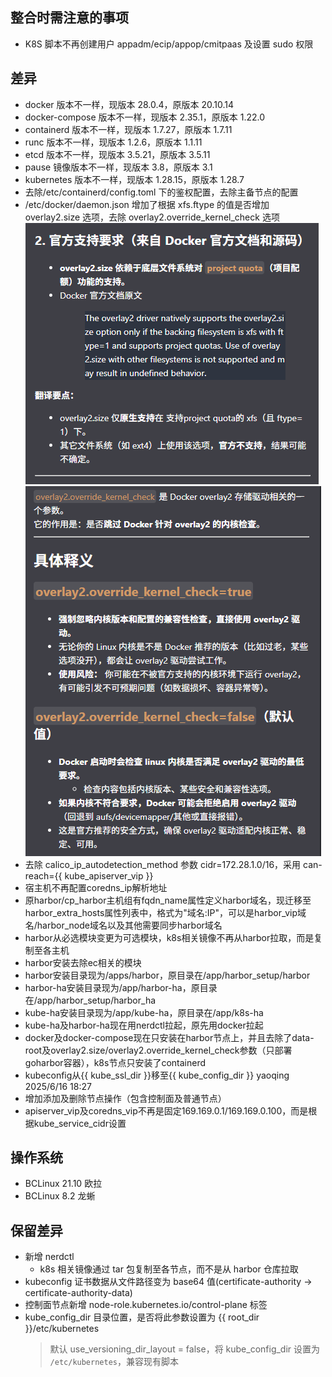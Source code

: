 ## 整合时需注意的事项

- K8S 脚本不再创建用户 appadm/ecip/appop/cmitpaas 及设置 sudo 权限

## 差异

- docker 版本不一样，现版本 28.0.4，原版本 20.10.14
- docker-compose 版本不一样，现版本 2.35.1，原版本 1.22.0
- containerd 版本不一样，现版本 1.7.27，原版本 1.7.11
- runc 版本不一样，现版本 1.2.6，原版本 1.1.11
- etcd 版本不一样，现版本 3.5.21，原版本 3.5.11
- pause 镜像版本不一样，现版本 3.8，原版本 3.1
- kubernetes 版本不一样，现版本 1.28.15，原版本 1.28.7
- 去除/etc/containerd/config.toml 下的鉴权配置，去除主备节点的配置
- /etc/docker/daemon.json 增加了根据 xfs.ftype 的值是否增加 overlay2.size 选项，去除 overlay2.override_kernel_check 选项  
  ![](iShot_2025-05-20_17.45.00.png)  
  ![](iShot_2025-05-20_16.50.00.png)
- 去除 calico_ip_autodetection_method 参数 cidr=172.28.1.0/16，采用 can-reach={{ kube_apiserver_vip }}
- 宿主机不再配置coredns_ip解析地址
- 原harbor/cp_harbor主机组有fqdn_name属性定义harbor域名，现迁移至harbor_extra_hosts属性列表中，格式为"域名:IP"，可以是harbor_vip域名/harbor_node域名以及其他需要同步harbor域名
- harbor从必选模块变更为可选模块，k8s相关镜像不再从harbor拉取，而是复制至各主机
- harbor安装去除ec相关的模块
- harbor安装目录现为/apps/harbor，原目录在/app/harbor_setup/harbor
- harbor-ha安装目录现为/app/harbor-ha，原目录在/app/harbor_setup/harbor_ha
- kube-ha安装目录现为/app/kube-ha，原目录在/app/k8s-ha
- kube-ha及harbor-ha现在用nerdctl拉起，原先用docker拉起
- docker及docker-compose现在只安装在harbor节点上，并且去除了data-root及overlay2.size/overlay2.override_kernel_check参数（只部署goharbor容器），k8s节点只安装了containerd
- kubeconfig从{{ kube_ssl_dir }}移至{{ kube_config_dir }} yaoqing 2025/6/16 18:27
- 增加添加及删除节点操作（包含控制面及普通节点）
- apiserver_vip及coredns_vip不再是固定169.169.0.1/169.169.0.100，而是根据kube_service_cidr设置

## 操作系统

- BCLinux 21.10 欧拉
- BCLinux 8.2 龙蜥

## 保留差异

- 新增 nerdctl
  - k8s 相关镜像通过 tar 包复制至各节点，而不是从 harbor 仓库拉取
- kubeconfig 证书数据从文件路径变为 base64 值(certificate-authority -> certificate-authority-data)
- 控制面节点新增 node-role.kubernetes.io/control-plane 标签
- kube_config_dir 目录位置，是否将此参数设置为 {{ root_dir }}/etc/kubernetes
  > 默认 use_versioning_dir_layout = false，将 kube_config_dir 设置为 `/etc/kubernetes`，兼容现有脚本
